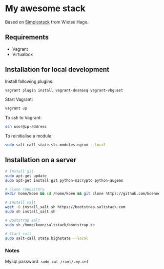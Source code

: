 # My awesome stack
Based on [Simplestack](https://github.com/wietsehage/simplestack) from Wietse Hage.

## Requirements

* Vagrant
* Virtualbox

## Installation for local development

Install following plugins:
```sh
vagrant plugin install vagrant-dnsmasq vagrant-vbguest
```

Start Vagrant:
```sh
vagrant up
```

To ssh to Vagrant:
```sh
ssh user@ip-address
```

To reinitialise a module:
```sh
sudo salt-call state.sls modules.nginx --local
```

## Installation on a server
```sh
# Install git
sudo apt-get update
sudo apt-get install git python-m2crypto python-augeas

# Clone repository
mkdir home/koen && cd /home/koen && git clone https://github.com/koenoe/saltstack.git

# Install salt
wget -O install_salt.sh https://bootstrap.saltstack.com
sudo sh install_salt.sh

# Bootstrap salt
sudo sh /home/koen/saltstack/bootstrap.sh

# Start salt
sudo salt-call state.highstate --local
```

### Notes ###

Mysql password: `sudo cat /root/.my.cnf`
